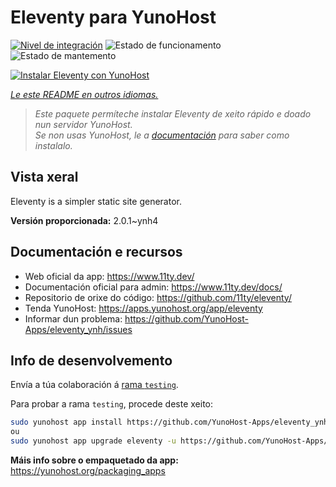 <!--
NOTA: Este README foi creado automáticamente por <https://github.com/YunoHost/apps/tree/master/tools/readme_generator>
NON debe editarse manualmente.
-->

# Eleventy para YunoHost

[![Nivel de integración](https://dash.yunohost.org/integration/eleventy.svg)](https://ci-apps.yunohost.org/ci/apps/eleventy/) ![Estado de funcionamento](https://ci-apps.yunohost.org/ci/badges/eleventy.status.svg) ![Estado de mantemento](https://ci-apps.yunohost.org/ci/badges/eleventy.maintain.svg)

[![Instalar Eleventy con YunoHost](https://install-app.yunohost.org/install-with-yunohost.svg)](https://install-app.yunohost.org/?app=eleventy)

*[Le este README en outros idiomas.](./ALL_README.md)*

> *Este paquete permíteche instalar Eleventy de xeito rápido e doado nun servidor YunoHost.*  
> *Se non usas YunoHost, le a [documentación](https://yunohost.org/install) para saber como instalalo.*

## Vista xeral

Eleventy is a simpler static site generator.


**Versión proporcionada:** 2.0.1~ynh4
## Documentación e recursos

- Web oficial da app: <https://www.11ty.dev/>
- Documentación oficial para admin: <https://www.11ty.dev/docs/>
- Repositorio de orixe do código: <https://github.com/11ty/eleventy/>
- Tenda YunoHost: <https://apps.yunohost.org/app/eleventy>
- Informar dun problema: <https://github.com/YunoHost-Apps/eleventy_ynh/issues>

## Info de desenvolvemento

Envía a túa colaboración á [rama `testing`](https://github.com/YunoHost-Apps/eleventy_ynh/tree/testing).

Para probar a rama `testing`, procede deste xeito:

```bash
sudo yunohost app install https://github.com/YunoHost-Apps/eleventy_ynh/tree/testing --debug
ou
sudo yunohost app upgrade eleventy -u https://github.com/YunoHost-Apps/eleventy_ynh/tree/testing --debug
```

**Máis info sobre o empaquetado da app:** <https://yunohost.org/packaging_apps>

